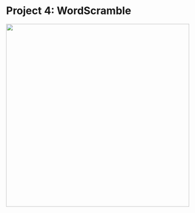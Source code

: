 # Project 4: WordScramble

<img src="https://user-images.githubusercontent.com/35319467/106552805-da175400-64cc-11eb-8f3e-04fd0b0ae3ea.png" width="500">
